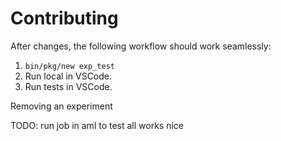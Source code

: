 # Contributing

After changes, the following workflow should work seamlessly:

1. `bin/pkg/new exp_test`
2. Run local in VSCode.
3. Run tests in VSCode.

Removing an experiment

TODO:
run job in aml to test all works nice
